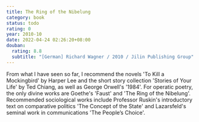 ```yaml
---
title: The Ring of the Nibelung
category: book
status: todo
rating: 0
year: 2010-10
date: 2022-04-24 02:26:20+08:00
douban:
  rating: 8.8
  subtitle: "[German] Richard Wagner / 2010 / Jilin Publishing Group"
---
```


From what I have seen so far, I recommend the novels 'To Kill a Mockingbird' by Harper Lee and the short story collection 'Stories of Your Life' by Ted Chiang, as well as George Orwell's '1984'. For operatic poetry, the only divine works are Goethe's 'Faust' and 'The Ring of the Nibelung'. Recommended sociological works include Professor Ruskin's introductory text on comparative politics 'The Concept of the State' and Lazarsfeld's seminal work in communications 'The People’s Choice'.
